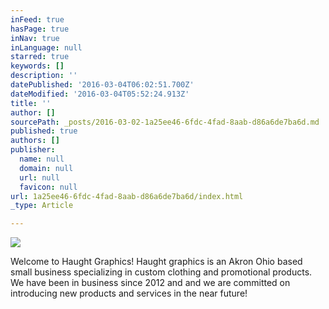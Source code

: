 ```yaml
---
inFeed: true
hasPage: true
inNav: true
inLanguage: null
starred: true
keywords: []
description: ''
datePublished: '2016-03-04T06:02:51.700Z'
dateModified: '2016-03-04T05:52:24.913Z'
title: ''
author: []
sourcePath: _posts/2016-03-02-1a25ee46-6fdc-4fad-8aab-d86a6de7ba6d.md
published: true
authors: []
publisher:
  name: null
  domain: null
  url: null
  favicon: null
url: 1a25ee46-6fdc-4fad-8aab-d86a6de7ba6d/index.html
_type: Article

---
```

![](https://the-grid-user-content.s3-us-west-2.amazonaws.com/55a4ed0c-6384-4fad-919b-8e3f2df56255.png)

Welcome to Haught Graphics!  Haught graphics is an Akron Ohio based small business specializing in custom clothing and promotional products.  We have been in business since 2012 and and we are committed on introducing new products and services in the near future!